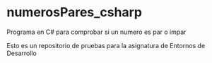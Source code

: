 # numerosPares_csharp
Programa en C# para comprobar si un numero es par o impar

Esto es un repositorio de pruebas para la asignatura de Entornos de Desarrollo
